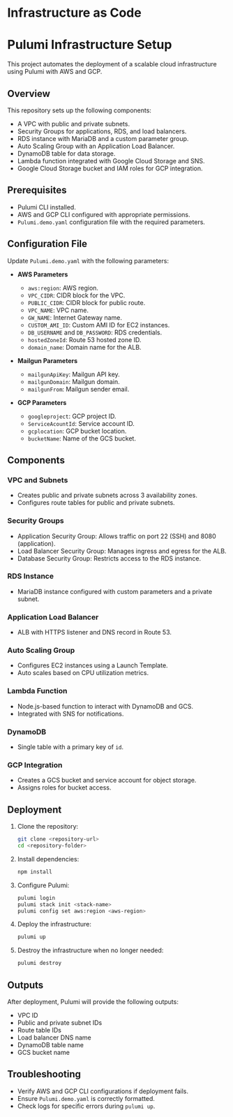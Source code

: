 # Infrastructure as Code

# Pulumi Infrastructure Setup

This project automates the deployment of a scalable cloud infrastructure using Pulumi with AWS and GCP.

## Overview

This repository sets up the following components:
- A VPC with public and private subnets.
- Security Groups for applications, RDS, and load balancers.
- RDS instance with MariaDB and a custom parameter group.
- Auto Scaling Group with an Application Load Balancer.
- DynamoDB table for data storage.
- Lambda function integrated with Google Cloud Storage and SNS.
- Google Cloud Storage bucket and IAM roles for GCP integration.

## Prerequisites

- Pulumi CLI installed.
- AWS and GCP CLI configured with appropriate permissions.
- `Pulumi.demo.yaml` configuration file with the required parameters.

## Configuration File

Update `Pulumi.demo.yaml` with the following parameters:

- **AWS Parameters**
  - `aws:region`: AWS region.
  - `VPC_CIDR`: CIDR block for the VPC.
  - `PUBLIC_CIDR`: CIDR block for public route.
  - `VPC_NAME`: VPC name.
  - `GW_NAME`: Internet Gateway name.
  - `CUSTOM_AMI_ID`: Custom AMI ID for EC2 instances.
  - `DB_USERNAME` and `DB_PASSWORD`: RDS credentials.
  - `hostedZoneId`: Route 53 hosted zone ID.
  - `domain_name`: Domain name for the ALB.

- **Mailgun Parameters**
  - `mailgunApiKey`: Mailgun API key.
  - `mailgunDomain`: Mailgun domain.
  - `mailgunFrom`: Mailgun sender email.

- **GCP Parameters**
  - `googleproject`: GCP project ID.
  - `ServiceAcountId`: Service account ID.
  - `gcplocation`: GCP bucket location.
  - `bucketName`: Name of the GCS bucket.

## Components

### VPC and Subnets
- Creates public and private subnets across 3 availability zones.
- Configures route tables for public and private subnets.

### Security Groups
- Application Security Group: Allows traffic on port 22 (SSH) and 8080 (application).
- Load Balancer Security Group: Manages ingress and egress for the ALB.
- Database Security Group: Restricts access to the RDS instance.

### RDS Instance
- MariaDB instance configured with custom parameters and a private subnet.

### Application Load Balancer
- ALB with HTTPS listener and DNS record in Route 53.

### Auto Scaling Group
- Configures EC2 instances using a Launch Template.
- Auto scales based on CPU utilization metrics.

### Lambda Function
- Node.js-based function to interact with DynamoDB and GCS.
- Integrated with SNS for notifications.

### DynamoDB
- Single table with a primary key of `id`.

### GCP Integration
- Creates a GCS bucket and service account for object storage.
- Assigns roles for bucket access.

## Deployment

1. Clone the repository:
   ```bash
   git clone <repository-url>
   cd <repository-folder>
   ```

2. Install dependencies:
   ```bash
   npm install
   ```

3. Configure Pulumi:
   ```bash
   pulumi login
   pulumi stack init <stack-name>
   pulumi config set aws:region <aws-region>
   ```

4. Deploy the infrastructure:
   ```bash
   pulumi up
   ```

5. Destroy the infrastructure when no longer needed:
   ```bash
   pulumi destroy
   ```

## Outputs

After deployment, Pulumi will provide the following outputs:
- VPC ID
- Public and private subnet IDs
- Route table IDs
- Load balancer DNS name
- DynamoDB table name
- GCS bucket name

## Troubleshooting

- Verify AWS and GCP CLI configurations if deployment fails.
- Ensure `Pulumi.demo.yaml` is correctly formatted.
- Check logs for specific errors during `pulumi up`.



